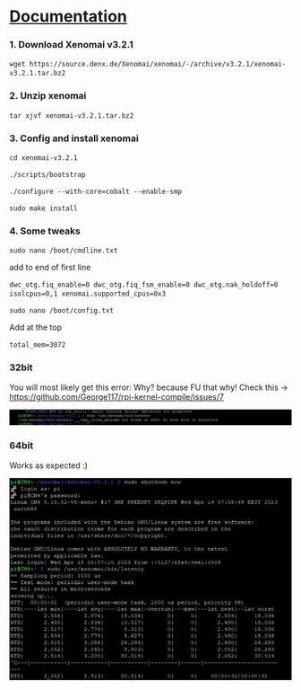# [Documentation](https://source.denx.de/Xenomai/xenomai/-/wikis/Installing_Xenomai_3)
### 1. Download Xenomai v3.2.1
```
wget https://source.denx.de/Xenomai/xenomai/-/archive/v3.2.1/xenomai-v3.2.1.tar.bz2
```

### 2. Unzip xenomai
```
tar xjvf xenomai-v3.2.1.tar.bz2
```

### 3. Config and install xenomai
```
cd xenomai-v3.2.1
```

```
./scripts/bootstrap
```

```
./configure --with-core=cobalt --enable-smp
```

```
sudo make install
```

### 4. Some tweaks
```
sudo nano /boot/cmdline.txt
```
add to end of first line
```
dwc_otg.fiq_enable=0 dwc_otg.fiq_fsm_enable=0 dwc_otg.nak_holdoff=0 isolcpus=0,1 xenomai.supported_cpus=0x3
```

```
sudo nano /boot/config.txt
```
Add at the top
````
total_mem=3072
````

### 32bit
You will most likely get this error: Why? because FU that why!
Check this -> https://github.com/George117/rpi-kernel-compile/issues/7

![image](assets/images/3/32bit_fu_error.png)

### 64bit
Works as expected :)

![image](assets/images/3/64bit_latency_test.png)

